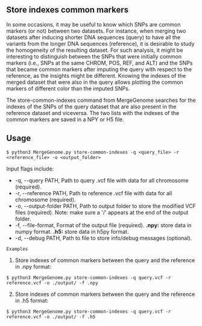 ## Store indexes common markers

In some occasions, it may be useful to know which SNPs are common markers (or not) between two datasets. For instance, when merging two datasets after inducing shorter DNA sequences (query) to have all the variants from the longer DNA sequences (reference), it is desirable to study the homogeneity of the resulting dataset. For such analysis, it might be interesting to distinguish between the SNPs that were initially common markers (i.e., SNPs at the same CHROM, POS, REF, and ALT) and the SNPs that became common markers after imputing the query with respect to the reference, as the insights might be different. Knowing the indexes of the merged dataset that were also in the query allows plotting the common markers of different color than the imputed SNPs.

The store-common-indexes command from MergeGenome searches for the indexes of the SNPs of the query dataset that are also present in the reference dataset and viceversa. The two lists with the indexes of the common markers are saved in a NPY or H5 file.

## Usage

```
$ python3 MergeGenome.py store-common-indexes -q <query_file> -r <reference_file> -o <output_folder>
```

Input flags include:

* -q, --query PATH, Path to query .vcf file with data for all chromosome (required).
* -r, --reference PATH, Path to reference .vcf file with data for all chromosome (required).
* -o, --output-folder PATH, Path to output folder to store the modified VCF files (required). Note: make sure a '/' appears at the end of the output folder.
* -f, --file-format, Format of the output file (required).  **.npy:** store data in numpy format. **.h5:** store data in h5py format.
* -d, --debug PATH, Path to file to store info/debug messages (optional).

`Examples`

1. Store indexes of common markers between the query and the reference in .npy format:

```
$ python3 MergeGenome.py store-common-indexes -q query.vcf -r reference.vcf -o ./output/ -f .npy
```

2. Store indexes of common markers between the query and the reference in .h5 format:

```
$ python3 MergeGenome.py store-common-indexes -q query.vcf -r reference.vcf -o ./output/ -f .h5
```
